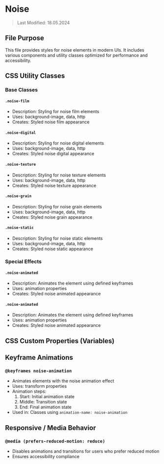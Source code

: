 # Noise
> Last Modified: 18.05.2024

## File Purpose

This file provides styles for noise elements in modern UIs. It includes various components and utility classes optimized for performance and accessibility.

## CSS Utility Classes

### Base Classes

#### `.noise-film`
- Description: Styling for noise film elements
- Uses: background-image, data, http
- Creates: Styled noise film appearance

#### `.noise-digital`
- Description: Styling for noise digital elements
- Uses: background-image, data, http
- Creates: Styled noise digital appearance

#### `.noise-texture`
- Description: Styling for noise texture elements
- Uses: background-image, data, http
- Creates: Styled noise texture appearance

#### `.noise-grain`
- Description: Styling for noise grain elements
- Uses: background-image, data, http
- Creates: Styled noise grain appearance

#### `.noise-static`
- Description: Styling for noise static elements
- Uses: background-image, data, http
- Creates: Styled noise static appearance

### Special Effects

#### `.noise-animated`
- Description: Animates the element using defined keyframes
- Uses: animation properties
- Creates: Styled noise animated appearance

#### `.noise-animated`
- Description: Animates the element using defined keyframes
- Uses: animation properties
- Creates: Styled noise animated appearance

## CSS Custom Properties (Variables)



## Keyframe Animations

### `@keyframes noise-animation`
- Animates elements with the noise animation effect
- Uses: transform properties
- Animation steps:
  1. Start: Initial animation state
  2. Middle: Transition state
  3. End: Final animation state
- Used in: Classes using `animation-name: noise-animation`

## Responsive / Media Behavior

### `@media (prefers-reduced-motion: reduce)`
- Disables animations and transitions for users who prefer reduced motion
- Ensures accessibility compliance

